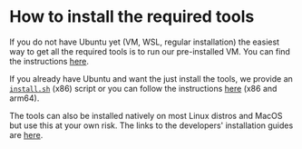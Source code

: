 # How to install the required tools

If you do not have Ubuntu yet (VM, WSL, regular installation) the easiest way to get all the required tools is to run our pre-installed VM. You can find the instructions [here](VM.md).

If you already have Ubuntu and want the just install the tools, we provide an [`install.sh`](install.sh) (x86) script or you can follow the instructions [here](Ubuntu.md) (x86 and arm64).

The tools can also be installed natively on most Linux distros and MacOS but use this at your own risk. The links to the developers' installation guides are [here](other.md).
